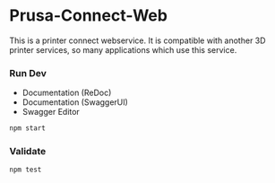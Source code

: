 # Prusa-Connect-Web
This is a printer connect webservice. It is compatible with another 3D printer services, so many applications which use this service.

### Run Dev
  - Documentation (ReDoc)
  - Documentation (SwaggerUI)
  - Swagger Editor
```bash
npm start
```

### Validate
```bash
npm test
```
